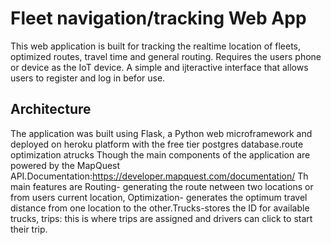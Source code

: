 # Fleet navigation/tracking Web App
This web application is built for tracking the realtime location of fleets, optimized routes, travel time and general routing. Requires the users phone or device as the IoT device.
A simple and ijteractive interface that allows users to register and log in befor use.
## Architecture 
The application was built using Flask, a Python web microframework and deployed on heroku platform  with the free tier postgres database.route optimization atrucks 
Though the main components of the application are powered by the MapQuest API.Documentation:https://developer.mapquest.com/documentation/
Th main features are Routing- generating the route netween two locations or from users current location, Optimization- generates the optimum travel distance from one location to the other.Trucks-stores the ID for available trucks, trips: this is where trips are assigned and drivers can click to start their trip.
